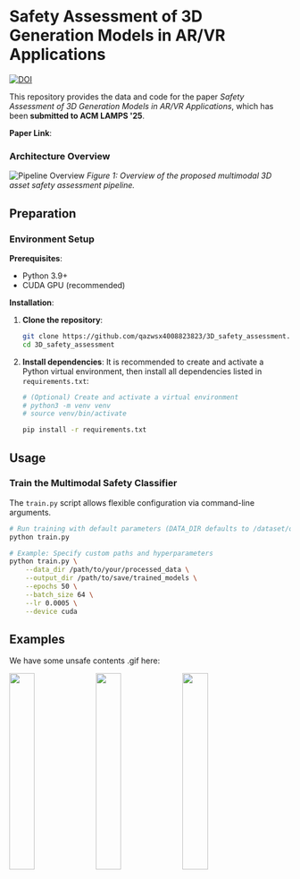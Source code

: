 
# Safety Assessment of 3D Generation Models in AR/VR Applications

[![DOI](https://img.shields.io/badge/DOI-XXXXXXX.XXXXXXX-blue?style=flat-square)](https://doi.org/XXXXXXX.XXXXXXX)

This repository provides the data and code for the paper *Safety Assessment of 3D Generation Models in AR/VR Applications*, which has been **submitted to ACM LAMPS '25**.

**Paper Link**: 


### Architecture Overview

![Pipeline Overview](asset/overview_1.png)
*Figure 1: Overview of the proposed multimodal 3D asset safety assessment pipeline.*

## Preparation


###  Environment Setup

**Prerequisites**:
* Python 3.9+
* CUDA GPU (recommended)

**Installation**:
1.  **Clone the repository**:
    ```bash
    git clone https://github.com/qazwsx4008823823/3D_safety_assessment.git
    cd 3D_safety_assessment
    ```

2.  **Install dependencies**:
    It is recommended to create and activate a Python virtual environment, then install all dependencies listed in `requirements.txt`:
    ```bash
    # (Optional) Create and activate a virtual environment
    # python3 -m venv venv
    # source venv/bin/activate

    pip install -r requirements.txt
    ```


## Usage

### Train the Multimodal Safety Classifier

The `train.py` script allows flexible configuration via command-line arguments.

```bash
# Run training with default parameters (DATA_DIR defaults to /dataset/outputs/path/, OUTPUT_DIR defaults to ./models/)
python train.py

# Example: Specify custom paths and hyperparameters
python train.py \
    --data_dir /path/to/your/processed_data \
    --output_dir /path/to/save/trained_models \
    --epochs 50 \
    --batch_size 64 \
    --lr 0.0005 \
    --device cuda
```

## Examples

We have some unsafe contents .gif here:

<img src="asset/output_176.gif" width="30%">
<img src="asset/output_159.gif" width="30%">
<img src="asset/output_226.gif" width="30%">

